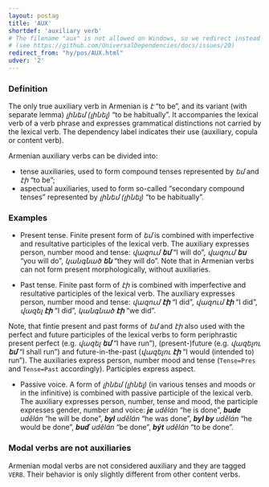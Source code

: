 ```yaml
---
layout: postag
title: 'AUX'
shortdef: 'auxiliary verb'
# The filename "aux" is not allowed on Windows, so we redirect instead
# (see https://github.com/UniversalDependencies/docs/issues/20)
redirect_from: "hy/pos/AUX.html"
udver: '2'
---
```


### Definition

The only true auxiliary verb in Armenian is _է_ “to be”,
and its variant (with separate lemma) _լինեմ (լինել)_ “to be habitually”.
It accompanies the lexical verb of a verb phrase and expresses
grammatical distinctions not carried by the lexical verb. The dependency label indicates their use (auxiliary, copula or content verb).

Armenian auxiliary verbs can be divided into:

- tense auxiliaries, used to form compound tenses represented by _եմ_ and _էի_ “to be”;
- aspectual auxiliaries, used to form so-called “secondary compound tenses” represented by _լինեմ (լինել)_ “to be habitually”.

### Examples

- Present tense. Finite present form of _եմ_ is combined with imperfective and resultative participles of the lexical verb. The auxiliary expresses person, number mood and tense:
  _վազում <b>եմ</b>_ “I will do”,
  _վազում <b>ես</b>_ “you will do”,
  _կանգնած <b>են</b>_ “they will do”.
  Note that in Armenian verbs can not form present morphologically, without auxiliaries. 

- Past tense. Finite past form of _էի_ is combined with imperfective and resultative participles of the lexical verb. The auxiliary expresses person, number mood and tense:
  _վազում <b>էի</b>_ “I did”,
  _վազում <b>էի</b>_ “I did”,
  _վազել <b>էի</b>_ “I did”,
  _կանգնած <b>էի</b>_ “we did”.

Note, that fintie present and past forms of _եմ_ and _էի_ also used with the perfect and future participles of the lexical verbs to form periphrastic present perfect (e.g. _վազել <b>եմ</b>_ “I have run”), (present-)future (e.g. _վազելու <b>եմ</b>_ “I shall run”) and future-in-the-past (_վազելու <b>էի</b>_ “I would (intended to) run”). The auxiliaries express person, number mood and tense (`Tense=Pres` and `Tense=Past` accordingly). Participles express aspect.

- Passive voice. A form of _լինեմ (լինել)_ (in various tenses and moods or in the infinitive) is combined with
  passive participle of the lexical verb. The auxiliary expresses person, number, tense and mood,
  the participle expresses gender, number and voice:
  _<b>je</b> udělán_ “he is done”,
  _<b>bude</b> udělán_ “he will be done”,
  _<b>byl</b> udělán_ “he was done”,
  _<b>byl by</b> udělán_ “he would be done”,
  _<b>buď</b> udělán_ “be done”,
  _<b>být</b> udělán_ “to be done”.

### Modal verbs are not auxiliaries

Armenian modal verbs are not considered auxiliary and they are tagged `VERB`. Their behavior is only slightly different from other content verbs.
